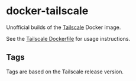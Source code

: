 # docker-tailscale

Unofficial builds of the [Tailscale](https://tailscale.com) Docker image.

See the [Tailscale Dockerfile](https://github.com/tailscale/tailscale/blob/main/Dockerfile) for usage instructions.

## Tags

Tags are based on the Tailscale release version.
